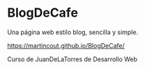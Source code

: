 # BlogDeCafe
Una página web estilo blog, sencilla y simple.

https://martincout.github.io/BlogDeCafe/

Curso de JuanDeLaTorres de Desarrollo Web
